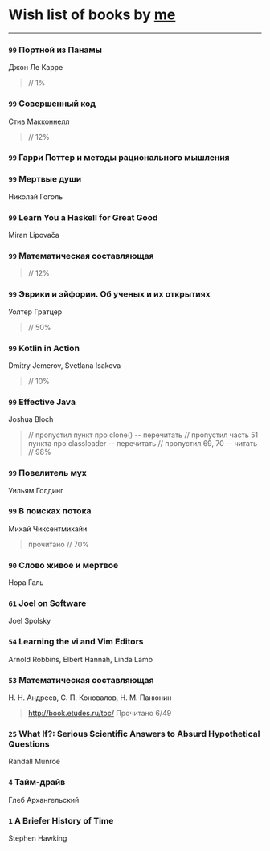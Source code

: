 # Wish list of books by [me](http://www.knigopis.com/#/me/books?u=uJ7AN6q0Bl)
---

### `99` Портной из Панамы
Джон Ле Карре
> // 1%

### `99` Совершенный код
Стив Макконнелл
> // 12%

### `99` Гарри Поттер и методы рационального мышления

### `99` Мертвые души
Николай Гоголь

### `99` Learn You a Haskell for Great Good
Miran Lipovača

### `99` Математическая составляющая
> // 12%

### `99` Эврики и эйфории. Об ученых и их открытиях
Уолтер Гратцер
> // 50%

### `99` Kotlin in Action
Dmitry Jemerov, Svetlana Isakova
> // 10%

### `99` Effective Java
Joshua Bloch
> // пропустил пункт про clone() -- перечитать
> // пропустил часть 51 пункта про classloader -- перечитать
> // пропустил 69, 70 -- читать // 98%

### `99` Повелитель мух
Уильям Голдинг

### `99` В поисках потока
Михай Чиксентмихайи
> прочитано // 70%

### `90` Слово живое и мертвое
Нора Галь

### `61` Joel on Software
Joel Spolsky

### `54` Learning the vi and Vim Editors
Arnold Robbins, Elbert Hannah, Linda Lamb

### `53` Математическая составляющая
Н. Н. Андреев, С. П. Коновалов, Н. М. Панюнин
> http://book.etudes.ru/toc/
> Прочитано 6/49

### `25` What If?: Serious Scientific Answers to Absurd Hypothetical Questions
Randall Munroe

### `4` Тайм-драйв
Глеб Архангельский

### `1` A Briefer History of Time
Stephen Hawking

